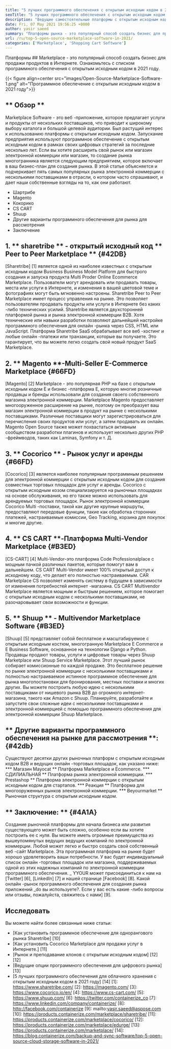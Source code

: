 ```yaml
---
title: "5 лучших программного обеспечения с открытым исходным кодом в 2021 году" 
seoTitle: "5 лучших программного обеспечения с открытым исходным кодом в 2021 году" 
description: "Ведущие самостоятельные платформы с открытым исходным кодом для самостоятельной электронной коммерции для создания интернет-магазинов, продавая как физические, так и цифровые продукты." 
date: Fri, 07 May 2021 19:56:25 +0000
author: yasir saeed
summary: "Платформы рынка - это популярный способ создать бизнес для продажи продуктов в Интернете. Ознакомьтесь с списком программного обеспечения с открытым исходным кодом в 2021 году." 
url: /ru/top-5-open-source-marketplace-software-in-2021/
categories: ['Marketplace', 'Shopping Cart Software']
---
```


Платформы ## Marketplace - это популярный способ создать бизнес для продажи продуктов в Интернете. Ознакомьтесь с списком программного обеспечения с открытым исходным кодом в 2021 году.

{{< figure align=center src="images/Open-Source-Marketplace-Software-1.png" alt="Программное обеспечение с открытым исходным кодом в 2021 году">}}


## ** Обзор **
Marketplace Software - это веб -приложение, которое предлагает услуги и продукты от нескольких поставщиков, что приводит к широкому выбору каталога и большой целевой аудитории. Был растущий интерес к использованию платформы с открытым исходным кодом. Запускание предприятия используют программное обеспечение с открытым исходным кодом в рамках своих цифровых стратегий за последние несколько лет. Если вы хотите расширить свой рынок или магазин электронной коммерции или магазин, то создание рынка многогранника является следующим предприятием, которое включает в ваш бизнес-план для создания рынка.
В этой статье объясняется и подчеркивает пять самых популярных рынка электронной коммерции с несколькими поставщиками в отрасли, о котором часто спрашивают, и дает наши собственные взгляды на то, как они работают.
  * Шартрибе
  * Magento
  * Кокорико
  * CS CART
  * Shuup
  * Другие варианты программного обеспечения для рынка для рассмотрения
  * Заключение

## 1. ** sharetribe ** - открытый исходный код ** Peer to Peer Marketplace ** {#42DB}
[Sharetribe] [1] является одной из наиболее известных с открытым исходным кодом Business Business Model Platform для быстрого создания и запуска продукта Multi Proder Online Ecommerce Marketplace. Пользователи могут арендовать или продавать товары, места или услуги в Интернете, и изменения в вашей цветовой теме и фотографиях могут быть мгновенно настроены. Sharetribe Peer to Peer Marketplace имеет процесс управления на рынке. Это позволяет пользователям продавать продукты или услуги в Интернете без каких -либо технических усилий. Sharetribe является двухсторонней платформой рынка и рынка электронной коммерции B2B.
Хотя технические или навыки разработки позволяют дальнейшей настройке программного обеспечения для онлайн -рынка через CSS, HTML или JavaScript. Платформа Sharetribe SaaS обрабатывает все веб -хостинг и любые онлайн -платежи или транзакции, которые вы получаете. Это гарантирует, что вы можете легко создать свой новый продукт SaaS Marketplace.

## 2. ** Magento **-Multi-Seller E-Commerce Marketplace {#66FD}
[Magento] [2] Marketplace - это популярная PHP на базе с открытым исходным кодом E и бизнес -платформа E, которую многие розничные продавцы и бренды использовали для создания своего собственного магазина электронной коммерции. Marketplace Magento предоставляет многооруженное расширение на рынке, поэтому он преобразует ваш магазин электронной коммерции в продукт на рынке с несколькими поставщиками. Различные поставщики могут зарегистрироваться для перечисления своих продуктов или услуг, а затем продавать их онлайн. Magento Open Source также может похвастаться активным сообществом разработки плагинов и использует несколько других PHP -фреймводов, таких как Laminas, Symfony и т. Д.

## 3. ** Cocorico ** - Рынок услуг и аренды {#66FD}
[Cocorico] [3] является наиболее популярным программным решением для электронной коммерции с открытым исходным кодом для создания совместных торговых площадок для услуг и аренды. Cocorico с открытым исходным козом специализируется на рыночных площадках на основе обслуживания, но его также можно использовать для арендуемых торговых площадок. Рынок электронной коммерции Cocorico Multi -поставки, такой как другие крупные маршруты, предоставляют передовые функции, такие как обработка сторонних платежей, настраиваемые комиссии, Geo Tracking, корзина для покупок и многие другие.

## 4. ** CS CART **-Платформа Multi-Vendor Marketplace {#B3ED}
[CS-CART] [4] Multi-Vendor-это платформа Code Professionalplace с мощным пачкой различных пакетов, которые помогут вам в дальнейшем. CS CART Multi-Vendor имеет 100% открытый доступ к исходному коду, что делает его полностью настраиваемым. CAR Marketplace CS позволяет изменять систему в будущем в зависимости от изменения потребностей интернет -магазина. CS CART Multivendor Marketplace является мощным и быстрым решением, которое помогает с открытым исходным кодом с несколькими поставщиками, не разочаровывает свои возможности и функции.

## 5. ** Shuup ** - Multivendor Marketplace Software {#B3ED}
[Shuup] [5] представляет собой бесплатное и масштабируемое с открытым исходным костюм, многогранную Marketplace E Commerce и E Business Software, основанное на технологии Django и Python. Продавцы продают товары, услуги и цифровые товары через Shuup Marketplace или Shuup Service Marketplace. Этот лучший рынок собирает комиссионные по каждой продаже. Это бесплатное решение по рынке электронной коммерции с несколькими поставщиками и полностью настраиваемое истинное программное обеспечение для рынка многопостановки для бронирования, местных поставки и многих других. Вы можете построить любую идею с несколькими поставщиками от нишевого рынка B2B до огромного интернет-магазина, такого как Amazon с Shuup. Планируйте, разработайте и запустите свои сложные идеи с несколькими поставщиками и электронной коммерцией с помощью программного обеспечения для электронной коммерции Shuup Marketplace.

## ** Другие варианты программного обеспечения на рынке для рассмотрения **: {#42db}
Существуют десятки других рыночных платформ с открытым исходным кодом B2B и ведущих онлайн -торговых площадок, как указано ниже:
  *** Магазин Mayocat ** Платформа Marketplace и Ecommerce.
  *** СДИЛИАЛЬНАЯ ** Платформа рынка электронной коммерции.
  *** Prestashop ** Платформа электронной коммерции с открытым исходным кодом для стартапов.
  *** Реакция ** Платформа для многооруженных рынков электронной коммерции.
  *** Beyourmarket ** Рыночная структура с открытым исходным кодом.

## ** Заключение: ** {#4A1A}
Создание рыночной платформы для начала бизнеса или развития существующего может быть сложно, особенно если вы хотите построить ее с нуля. Вы можете иметь огромные преимущества из вышеупомянутых ведущих ведущих компаний по электронной коммерции. Любой может легко и быстро создать свой собственный веб -сайт Marketplace. Эта программная платформа на рынке будет хорошо удовлетворить ваши потребности. У вас будет индивидуальный список онлайн -торговых площадок или магазина, поддерживаемых одной из этих надежных компаний по электронной коммерции программного обеспечения.
_ YYOUR может присоединиться к нам на [Twitter] [6], [LinkedIn] [7] и нашей странице [Facebook] [8]. Какой онлайн -рынок программного обеспечения для создания рынка приложений _do вы используете?. Если у вас есть какие -либо вопросы или отзывы, пожалуйста, свяжитесь с нами] [9].

## Исследовать
Вы можете найти более связанные ниже статьи:
  * [Как установить программное обеспечение для однорангового рынка Sharetribe] [10]
  * [Как установить Cocorico Marketplace для продажи услуг в Интернете.] [11]
  * [Рынок и преподавание клонов с открытым исходным кодом] [12] [12]
  * [Ведущие опции программного обеспечения для цифрового рынка] [13]
  * [5 лучших программного обеспечения для облачного хранения с открытым исходным кодом в 2021 году] [14]
[1]: https://www.sharetribe.com/
[2]: https://magento.com/
[3]: https://www.cocorico.io/en/
[4]: https://www.cs-cart.com/
[5]: https://www.shuup.com/
[6]: https://twitter.com/containerize_co
[7]: https://www.linkedin.com/company/containerize/
[8]: http://facebook.com/containerize
[9]: mailto:yasir.saeed@aspose.com
[10]: https://products.containerize.com/marketplace/sharetribe/
[11]: https://products.containerize.com/marketplace/cocorico/
[12]: https://products.containerize.com/marketplace/edurge/
[13]: https://products.containerize.com/marketplace/
[14]: https://blog.containerize.com/backup-and-sync-software/top-5-open-source-cloud-storage-software-in-2021/
